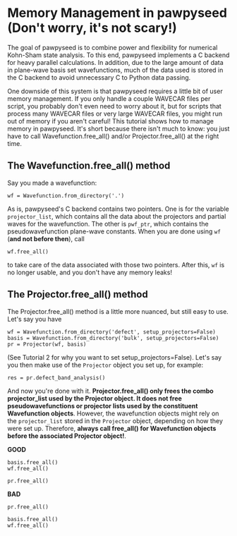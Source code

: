 # Memory Management in pawpyseed (Don't worry, it's not scary!)

The goal of pawpyseed is to combine power and flexibility for numerical
Kohn-Sham state analysis. To this end, pawpyseed implements a C backend
for heavy parallel calculations. In addition, due to the large amount of
data in plane-wave basis set wavefunctions, much of the data used
is stored in the C backend to avoid unnecessary C to Python data passing.

One downside of this system is that pawpyseed requires a little bit
of user memory management. If you only handle a couple WAVECAR files
per script, you probably don't even need to worry about it, but
for scripts that process many WAVECAR files
or very large WAVECAR files, you might run out of memory
if you aren't careful! This tutorial shows how to manage memory in pawpyseed.
It's short because there isn't much to know: you just have to call
Wavefunction.free_all() and/or Projector.free_all() at the right time.

## The Wavefunction.free_all() method

Say you made a wavefunction:

```
wf = Wavefunction.from_directory('.')
```

As is, pawpyseed's C backend contains two pointers. One is for the variable `projector_list`,
which contains all the data about the projectors and partial waves for the
wavefunction. The other is `pwf_ptr`, which contains the pseudowavefunction
plane-wave constants. When you are done using `wf` (**and not before then**),
call

```
wf.free_all()
```

to take care of the data associated with those two pointers. After this, `wf` is no
longer usable, and you don't have any memory leaks!

## The Projector.free_all() method

The Projector.free_all() method is a little more nuanced, but still easy to use.
Let's say you have

```
wf = Wavefunction.from_directory('defect', setup_projectors=False)
basis = Wavefunction.from_directory('bulk', setup_projectors=False)
pr = Projector(wf, basis)
```

(See Tutorial 2 for why you want to set setup_projectors=False).
Let's say you then make use of the `Projector` object you set up, for example:

```
res = pr.defect_band_analysis()
```

And now you're done with it. **Projector.free_all() only frees the combo projector_list
used by the Projector object. It does not free pseudowavefunctions or projector lists
used by the constituent Wavefunction objects**. However, the wavefunction objects might
rely on the `projector_list` stored in the `Projector` object, depending on how
they were set up. Therefore, **always call free_all() for Wavefunction objects before
the associated Projector object!**.

**GOOD**
```
basis.free_all()
wf.free_all()

pr.free_all()
```

**BAD**
```
pr.free_all()

basis.free_all()
wf.free_all()
```

